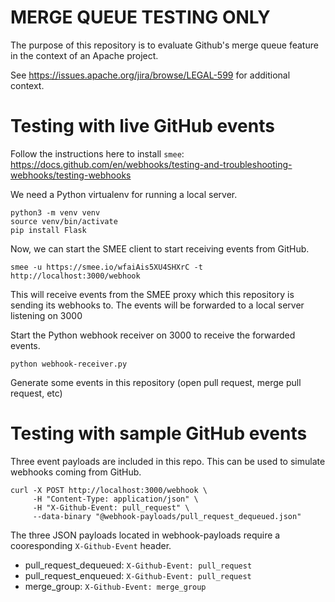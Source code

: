 # MERGE QUEUE TESTING ONLY

The purpose of this repository is to evaluate Github's merge queue feature
in the context of an Apache project. 

See https://issues.apache.org/jira/browse/LEGAL-599 for additional context.

# Testing with live GitHub events

Follow the instructions here to install `smee`: https://docs.github.com/en/webhooks/testing-and-troubleshooting-webhooks/testing-webhooks

We need a Python virtualenv for running a local server.
```
python3 -m venv venv
source venv/bin/activate
pip install Flask
```

Now, we can start the SMEE client to start receiving events from GitHub.
```
smee -u https://smee.io/wfaiAis5XU4SHXrC -t http://localhost:3000/webhook
```

This will receive events from the SMEE proxy which this repository is sending its webhooks to. 
The events will be forwarded to a local server listening on 3000

Start the Python webhook receiver on 3000 to receive the forwarded events.
```
python webhook-receiver.py
```

Generate some events in this repository (open pull request, merge pull request, etc)

# Testing with sample GitHub events

Three event payloads are included in this repo. This can be used to simulate webhooks
coming from GitHub.

```
curl -X POST http://localhost:3000/webhook \
     -H "Content-Type: application/json" \
     -H "X-Github-Event: pull_request" \
     --data-binary "@webhook-payloads/pull_request_dequeued.json"
```

The three JSON payloads located in webhook-payloads require a cooresponding `X-Github-Event` header.

* pull_request_dequeued: `X-Github-Event: pull_request`
* pull_request_enqueued: `X-Github-Event: pull_request`
* merge_group: `X-Github-Event: merge_group`


